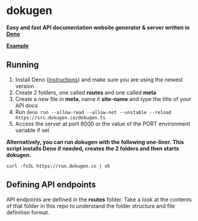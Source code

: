 # dokugen
**Easy and fast API documentation website generator & server written in [Deno](https://deno.land)**

**[Example](https://api-docs.igottech.news)**

## Running
1. Install Deno ([instructions](https://deno.land)) and make sure you are using the newest version
2. Create 2 folders, one called **routes** and one called **meta**
3. Create a new file in **meta**, name it **site-name** and type the title of your API docs
4. Run `deno run --allow-read --allow-net --unstable --reload https://src.dokugen.co/dokugen.ts`
5. Access the server at port 8000 or the value of the PORT environment variable if set

**Alternatively, you can run dokugen with the following one-liner. This script installs Deno if needed, creates the 2 folders and then starts dokugen.**

```curl -fsSL https://run.dokugen.co | sh```

## Defining API endpoints
API endpoints are defined in the **routes** folder.
Take a look at the contents of that folder in this repo to understand the folder structure and file definition format.
